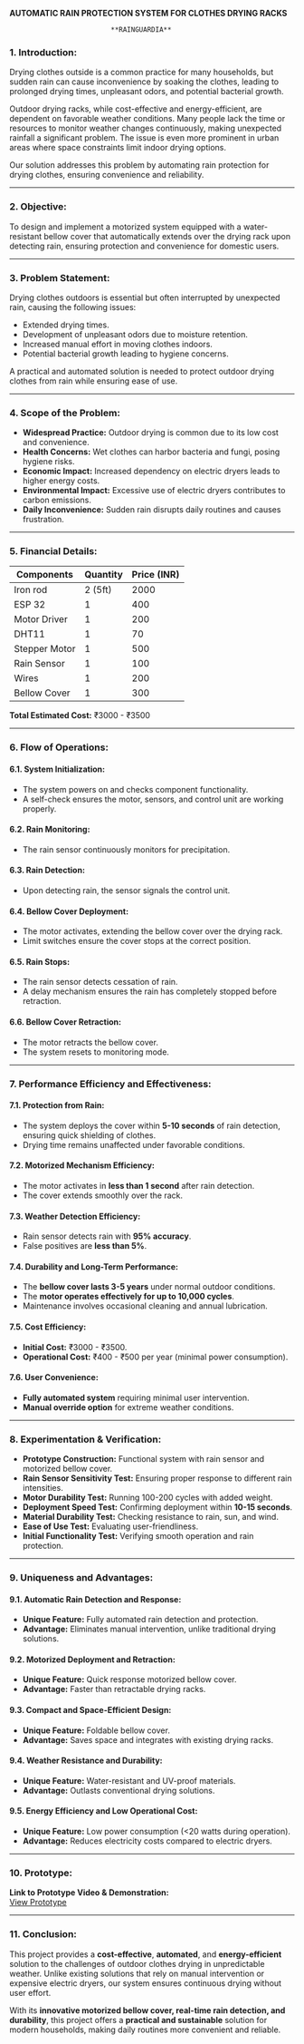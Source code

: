 
**AUTOMATIC RAIN PROTECTION SYSTEM FOR CLOTHES DRYING RACKS**
 

                             **RAINGUARDIA**



### **1. Introduction:**
Drying clothes outside is a common practice for many households, but sudden rain can cause inconvenience by soaking the clothes, leading to prolonged drying times, unpleasant odors, and potential bacterial growth.

Outdoor drying racks, while cost-effective and energy-efficient, are dependent on favorable weather conditions. Many people lack the time or resources to monitor weather changes continuously, making unexpected rainfall a significant problem. The issue is even more prominent in urban areas where space constraints limit indoor drying options.

Our solution addresses this problem by automating rain protection for drying clothes, ensuring convenience and reliability.

---

### **2. Objective:**
To design and implement a motorized system equipped with a water-resistant bellow cover that automatically extends over the drying rack upon detecting rain, ensuring protection and convenience for domestic users.

---

### **3. Problem Statement:**
Drying clothes outdoors is essential but often interrupted by unexpected rain, causing the following issues:
- Extended drying times.
- Development of unpleasant odors due to moisture retention.
- Increased manual effort in moving clothes indoors.
- Potential bacterial growth leading to hygiene concerns.

A practical and automated solution is needed to protect outdoor drying clothes from rain while ensuring ease of use.

---

### **4. Scope of the Problem:**
- **Widespread Practice:** Outdoor drying is common due to its low cost and convenience.
- **Health Concerns:** Wet clothes can harbor bacteria and fungi, posing hygiene risks.
- **Economic Impact:** Increased dependency on electric dryers leads to higher energy costs.
- **Environmental Impact:** Excessive use of electric dryers contributes to carbon emissions.
- **Daily Inconvenience:** Sudden rain disrupts daily routines and causes frustration.

---

### **5. Financial Details:**

| Components       | Quantity | Price (INR) |
|-----------------|----------|-------------|
| Iron rod       | 2 (5ft)  | 2000        |
| ESP 32         | 1        | 400         |
| Motor Driver   | 1        | 200         |
| DHT11          | 1        | 70          |
| Stepper Motor  | 1        | 500         |
| Rain Sensor    | 1        | 100         |
| Wires          | 1        | 200         |
| Bellow Cover   | 1        | 300         |

**Total Estimated Cost:** ₹3000 - ₹3500

---

### **6. Flow of Operations:**
#### **6.1. System Initialization:**
- The system powers on and checks component functionality.
- A self-check ensures the motor, sensors, and control unit are working properly.

#### **6.2. Rain Monitoring:**
- The rain sensor continuously monitors for precipitation.

#### **6.3. Rain Detection:**
- Upon detecting rain, the sensor signals the control unit.

#### **6.4. Bellow Cover Deployment:**
- The motor activates, extending the bellow cover over the drying rack.
- Limit switches ensure the cover stops at the correct position.

#### **6.5. Rain Stops:**
- The rain sensor detects cessation of rain.
- A delay mechanism ensures the rain has completely stopped before retraction.

#### **6.6. Bellow Cover Retraction:**
- The motor retracts the bellow cover.
- The system resets to monitoring mode.

---

### **7. Performance Efficiency and Effectiveness:**
#### **7.1. Protection from Rain:**
- The system deploys the cover within **5-10 seconds** of rain detection, ensuring quick shielding of clothes.
- Drying time remains unaffected under favorable conditions.

#### **7.2. Motorized Mechanism Efficiency:**
- The motor activates in **less than 1 second** after rain detection.
- The cover extends smoothly over the rack.

#### **7.3. Weather Detection Efficiency:**
- Rain sensor detects rain with **95% accuracy**.
- False positives are **less than 5%**.

#### **7.4. Durability and Long-Term Performance:**
- The **bellow cover lasts 3-5 years** under normal outdoor conditions.
- The **motor operates effectively for up to 10,000 cycles**.
- Maintenance involves occasional cleaning and annual lubrication.

#### **7.5. Cost Efficiency:**
- **Initial Cost:** ₹3000 - ₹3500.
- **Operational Cost:** ₹400 - ₹500 per year (minimal power consumption).

#### **7.6. User Convenience:**
- **Fully automated system** requiring minimal user intervention.
- **Manual override option** for extreme weather conditions.

---

### **8. Experimentation & Verification:**
- **Prototype Construction:** Functional system with rain sensor and motorized bellow cover.
- **Rain Sensor Sensitivity Test:** Ensuring proper response to different rain intensities.
- **Motor Durability Test:** Running 100-200 cycles with added weight.
- **Deployment Speed Test:** Confirming deployment within **10-15 seconds**.
- **Material Durability Test:** Checking resistance to rain, sun, and wind.
- **Ease of Use Test:** Evaluating user-friendliness.
- **Initial Functionality Test:** Verifying smooth operation and rain protection.

---

### **9. Uniqueness and Advantages:**
#### **9.1. Automatic Rain Detection and Response:**
- **Unique Feature:** Fully automated rain detection and protection.
- **Advantage:** Eliminates manual intervention, unlike traditional drying solutions.

#### **9.2. Motorized Deployment and Retraction:**
- **Unique Feature:** Quick response motorized bellow cover.
- **Advantage:** Faster than retractable drying racks.

#### **9.3. Compact and Space-Efficient Design:**
- **Unique Feature:** Foldable bellow cover.
- **Advantage:** Saves space and integrates with existing drying racks.

#### **9.4. Weather Resistance and Durability:**
- **Unique Feature:** Water-resistant and UV-proof materials.
- **Advantage:** Outlasts conventional drying solutions.

#### **9.5. Energy Efficiency and Low Operational Cost:**
- **Unique Feature:** Low power consumption (<20 watts during operation).
- **Advantage:** Reduces electricity costs compared to electric dryers.

---

### **10. Prototype:**
**Link to Prototype Video & Demonstration:**  
[View Prototype](https://drive.google.com/file/d/1fqypYZ0EEewzw_ew_TRqU84IeyJ62mjE/view?usp=drivesdk)

---

### **11. Conclusion:**
This project provides a **cost-effective**, **automated**, and **energy-efficient** solution to the challenges of outdoor clothes drying in unpredictable weather. Unlike existing solutions that rely on manual intervention or expensive electric dryers, our system ensures continuous drying without user effort.

With its **innovative motorized bellow cover, real-time rain detection, and durability**, this project offers a **practical and sustainable** solution for modern households, making daily routines more convenient and reliable.

